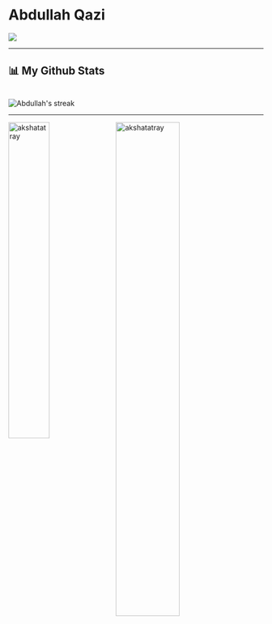 # Abdullah Qazi

![](https://visitor-badge.glitch.me/badge?page_id=aqazi0)

---
## 📊 My Github Stats
<br/>

  <img title="🔥 Get streak stats for your profile at git.io/streak-stats" alt="Abdullah's streak" src="https://github-readme-streak-stats.herokuapp.com/?user=aqazi0&theme=black-ice&hide_border=true&stroke=0000&background=060A0CD0"/>
  
  ---

<p>
    <img align="left" src="https://github-readme-stats.vercel.app/api/top-langs?username=akshatatray&show_icons=true&theme=dark&locale=en&layout=compact" width="40%"  alt="akshatatray" />
</p>

<p>&nbsp;
    <img align="center" src="https://github-readme-stats.vercel.app/api?username=akshatatray&show_icons=true&theme=dark&locale=en" width="50%" alt="akshatatray" />
</p>


[instagram]: https://instagram.com/abdullah_qazi_
[linkedin]: https://www.linkedin.com/in/
